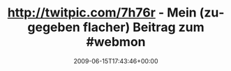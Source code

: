 ---
retweeted: false
source: <a href="http://twitter.com" rel="nofollow">Twitter Web Client</a>
entities:
  hashtags:
  - text: webmontag
    indices:
    - '64'
    - '74'
  symbols: []
  user_mentions: []
  urls: []
display_text_range:
- '0'
- '75'
favorite_count: '0'
id_str: '2180629190'
truncated: false
retweet_count: '0'
id: '2180629190'
created_at: Mon Jun 15 17:43:46 +0000 2009
favorited: false
full_text: 'http://twitpic.com/7h76r - Mein (zugegeben flacher) Beitrag zum #webmontag.'
lang: de
tags:
- webmontag
- pesos/twitter
date: '2009-06-15T17:43:46+00:00'
src: https://twitter.com/bascht/status/2180629190
original_url: https://twitter.com/bascht/status/2180629190
type: twitter_tweet
text: 'http://twitpic.com/7h76r - Mein (zugegeben flacher) Beitrag zum #webmontag.'
title: 'http://twitpic.com/7h76r - Mein (zugegeben flacher) Beitrag zum #webmon'

---